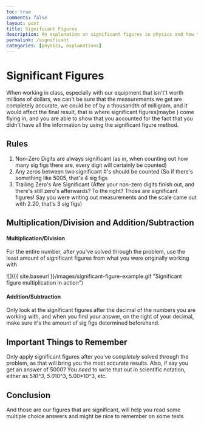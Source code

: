 ```yaml
---
toc: true
comments: false
layout: post
title: Significant Figures
description: An explanation on significant figures in physics and how they work
permalink: /significant
categories: [physics, explanations]
---
```


# Significant Figures

When working in class, especially with our equipment that isn't't worth millions of dollars, we can't be sure that the measurements we get are completely accurate, we could be of by a thousandth of milligram, and it would affect the final result, that is where significant figures(maybe ) come flying in, and you are able to show that you accounted for the fact that you didn't have all the information by using the significant figure method.

## Rules

1. Non-Zero Digits are always significant (as in, when counting out how many sig figs there are, every digit will certainly be counted)
2. Any zeros between two significant #'s should be counted (So if there's something like 5005, that's 4 sig figs
3. Trailing Zero's Are Significant (After your non-zero digits finish out, and there's still zero's afterwards? To the right? Those are significant figures! Say you were writing out measurements and the scale came out with 2.20, that's 3 sig figs)

## Multiplication/Division and Addition/Subtraction

#### Multiplication/Division

For the entire number, after you've solved through the problem, use the least amount of significant figures from what you were originally working with 

![]({{ site.baseurl }}/images/significant-figure-example.gif "Significant figure multiplication in action")

#### Addition/Subtraction

Only look at the significant figures after the decimal of the numbers you are working with, and when you find your answer, on the right of your decimal, make sure it's the amount of sig figs determined beforehand.

## Important Things to Remember

Only apply significant figures after you've <i>completely</i> solved through the problem, as that will bring you the most accurate results. Also, if say you get an answer of 5000? You <i>need</i> to write that out in scientific notation, either as 5*10^3, 5.0*10^3, 5.00*10^3, etc.

## Conclusion

And those are our figures that are significant, will help you read some multiple choice answers and might be nice to remember on some tests
